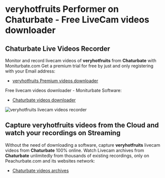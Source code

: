 # veryhotfruits Performer on Chaturbate - Free LiveCam videos downloader

## Chaturbate Live Videos Recorder

Monitor and record livecam videos of **veryhotfruits** from **Chaturbate** with Moniturbate.com
Get a premium trial for free by just and only registering with your Email address:
* [veryhotfruits Premium videos downloader](https://moniturbate.com/request-demo-licence-key.html)

Free livecam videos downloader - Moniturbate Software:
* [Chaturbate videos downloader](https://moniturbate.com/moniturbate-download-software.html)

![veryhotfruits livecam videos recorder](https://peachurnet.com/templates/moniturbate-software.png)


## Capture veryhotfruits videos from the Cloud and watch your recordings on Streaming

Without the need of downloading a software, capture **veryhotfruits** livecam videos from **Chaturbate** 100% online.
Watch Livecam archives from **Chaturbate** unlimitedly from thousands of existing recordings, only on Peachurbate.com and its websites network:
* [Chaturbate videos archives](https://peachurnet.com/)